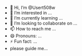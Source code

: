- 👋 Hi, I’m @Usert508w
- 👀 I’m interested in ...
- 🌱 I’m currently learning ...
- 💞️ I’m looking to collaborate on ...
- 📫 How to reach me ...
- 😄 Pronouns: ...
- ⚡ Fun fact: ...
- please guide me...
<!---
Usert508w/Usert508w is a ✨ special ✨ repository because its `README.md` (this file) appears on your GitHub profile.
You can click the Preview link to take a look at your changes.
--->
